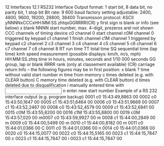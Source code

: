 12 Interfaces
12.1 RS232 Interface
Output format: 1 start bit, 8 data bit, no parity bit, 1 stop bit
Bit rate: 9 600 baud factory setting
adjustable: 2400, 4800, 9600, 19200, 28800, 38400
Transmisson protocol: ASCII
yNNNNxCCCxHH:MM:SS.zhtqxGGRRRR(CR)
y first sign is blank or info (see below)
x blank
NNNN start number, max. 4-digit, prezeros arel not shown
CCC channels of timing device
c0 channel 0 start channel
c0M channel 0 triggered by keypad <START>
c1 channel 1 finish channel
c1M channel 1 triggered by keypad <STOP>
c2 channel 2
c3 channel 3
c4 channel 4
c5 channel 5
c6 channel 6
c7 channel 7
c8 channel 8
RT run time
TT total time
SQ sequential time (lap time)
kmh speed measurement (possible displays: km/h, m/s, mph)
HH:MM:SS.zhtq time in hours, minutes, seconds and 1/10 000 seconds
GG group, lap or blank
RRRR rank (only at classement available)
(CR) carriage return
Info – the following figures may be in first position:
x blank
? time without valid start number
m time from memory
c times deleted (e.g. with CLEAR button)
C memory time deleted (e.g. with CLEAR button)
d times deleted due to disqualification
i manually entered time with <INPUT>
n enter new start number
Example of a RS 232 interface output (e.g. program backup)
0001 c0 15:43:49,8863 00
 0002 c0 15:43:50,1647 00
 0005 c1 15:43:51,6464 00
 0006 c0 15:43:51,9669 00
 0007 c1 15:43:52,2467 00
 0008 c0 15:43:52,4579 00
 0009 c1 15:43:52,6941 00
 0015 c0M 15:43:55,6200 00
 0016 c1M 15:43:55,8800 00
 0019 c0M 15:43:57,020 00
m0007 c0 15:43:59,9927 00
m 0008 c1 15:44:00,2849 00
m 0009 c0 15:44:00,5499 00
m 0010 c1 15:44:00,8182 00
m 0011 c0 15:44:01,0366 00
C 0011 c0 15:44:01,0366 00
n 0014 c0 15:44:01,0366 00
 0020 c0 15:44:15,0077 00
 0022 c0 15:44:15,5165 00
 0023 c1 15:44:15,7847 00
c 0023 c1 15:44:15,7847 00
i 0023 c1 15:44:15,7847 00
